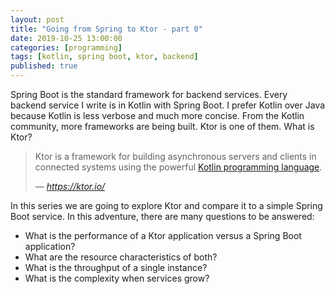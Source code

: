 ```yaml
---
layout: post
title: "Going from Spring to Ktor - part 0"
date: 2019-10-25 13:00:00
categories: [programming]
tags: [kotlin, spring boot, ktor, backend]
published: true
---
```


Spring Boot is the standard framework for backend services. Every backend service I write is in Kotlin with Spring Boot. I prefer Kotlin over Java because Kotlin is less verbose and much more concise. From the Kotlin community, more frameworks are being built. Ktor is one of them. What is Ktor?

> Ktor is a framework for building asynchronous servers and clients in connected systems using the powerful [Kotlin programming language](https://kotlinlang.org). 
>
> &mdash; <cite>https://ktor.io/</cite>


In this series we are going to explore Ktor and compare it to a simple Spring Boot service. In this adventure, there are many questions to be answered:

 - What is the performance of a Ktor application versus a Spring Boot application? 
 - What are the resource characteristics of both? 
 - What is the throughput of a single instance? 
 - What is the complexity when services grow?
